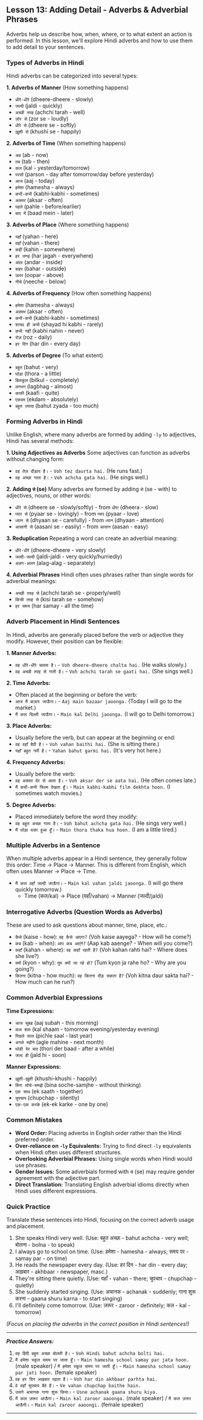 ## Lesson 13: Adding Detail - Adverbs & Adverbial Phrases

Adverbs help us describe how, when, where, or to what extent an action is performed. In this lesson, we'll explore Hindi adverbs and how to use them to add detail to your sentences.

### Types of Adverbs in Hindi

Hindi adverbs can be categorized into several types:

**1. Adverbs of Manner** (How something happens)
* `धीरे-धीरे` (dheere-dheere - slowly)
* `जल्दी` (jaldi - quickly)
* `अच्छी तरह` (achchi tarah - well)
* `ज़ोर से` (zor se - loudly)
* `धीरे से` (dheere se - softly)
* `ख़ुशी से` (khushi se - happily)

**2. Adverbs of Time** (When something happens)
* `अब` (ab - now)
* `तब` (tab - then)
* `कल` (kal - yesterday/tomorrow)
* `परसों` (parson - day after tomorrow/day before yesterday)
* `आज` (aaj - today)
* `हमेशा` (hamesha - always)
* `कभी-कभी` (kabhi-kabhi - sometimes)
* `अक्सर` (aksar - often)
* `पहले` (pahle - before/earlier)
* `बाद में` (baad mein - later)

**3. Adverbs of Place** (Where something happens)
* `यहाँ` (yahan - here)
* `वहाँ` (vahan - there)
* `कहीं` (kahin - somewhere)
* `हर जगह` (har jagah - everywhere)
* `अंदर` (andar - inside)
* `बाहर` (bahar - outside)
* `ऊपर` (oopar - above)
* `नीचे` (neeche - below)

**4. Adverbs of Frequency** (How often something happens)
* `हमेशा` (hamesha - always)
* `अक्सर` (aksar - often)
* `कभी-कभी` (kabhi-kabhi - sometimes)
* `शायद ही कभी` (shayad hi kabhi - rarely)
* `कभी नहीं` (kabhi nahin - never)
* `रोज़` (roz - daily)
* `हर दिन` (har din - every day)

**5. Adverbs of Degree** (To what extent)
* `बहुत` (bahut - very)
* `थोड़ा` (thora - a little)
* `बिलकुल` (bilkul - completely)
* `लगभग` (lagbhag - almost)
* `काफ़ी` (kaafi - quite)
* `एकदम` (ekdam - absolutely)
* `बहुत ज़्यादा` (bahut zyada - too much)

### Forming Adverbs in Hindi

Unlike English, where many adverbs are formed by adding `-ly` to adjectives, Hindi has several methods:

**1. Using Adjectives as Adverbs**
Some adjectives can function as adverbs without changing form:
* `वह तेज़ दौड़ता है।` - `Voh tez daurta hai.` (He runs fast.)
* `वह अच्छा गाता है।` - `Voh achcha gata hai.` (He sings well.)

**2. Adding `से` (se)**
Many adverbs are formed by adding `से` (se - with) to adjectives, nouns, or other words:
* `धीरे से` (dheere se - slowly/softly) - from `धीरा` (dheera - slow)
* `प्यार से` (pyaar se - lovingly) - from `प्यार` (pyaar - love)
* `ध्यान से` (dhyaan se - carefully) - from `ध्यान` (dhyaan - attention)
* `आसानी से` (aasani se - easily) - from `आसान` (aasan - easy)

**3. Reduplication**
Repeating a word can create an adverbial meaning:
* `धीरे-धीरे` (dheere-dheere - very slowly)
* `जल्दी-जल्दी` (jaldi-jaldi - very quickly/hurriedly)
* `अलग-अलग` (alag-alag - separately)

**4. Adverbial Phrases**
Hindi often uses phrases rather than single words for adverbial meanings:
* `अच्छी तरह से` (achchi tarah se - properly/well)
* `किसी तरह से` (kisi tarah se - somehow)
* `हर समय` (har samay - all the time)

### Adverb Placement in Hindi Sentences

In Hindi, adverbs are generally placed before the verb or adjective they modify. However, their position can be flexible:

**1. Manner Adverbs:**
* `वह धीरे-धीरे चलता है।` - `Voh dheere-dheere chalta hai.` (He walks slowly.)
* `वह अच्छी तरह से गाती है।` - `Voh achchi tarah se gaati hai.` (She sings well.)

**2. Time Adverbs:**
* Often placed at the beginning or before the verb:
* `आज मैं बाज़ार जाऊँगा।` - `Aaj main bazaar jaoonga.` (Today I will go to the market.)
* `मैं कल दिल्ली जाऊँगा।` - `Main kal Delhi jaoonga.` (I will go to Delhi tomorrow.)

**3. Place Adverbs:**
* Usually before the verb, but can appear at the beginning or end:
* `वह वहाँ बैठी है।` - `Voh vahan baithi hai.` (She is sitting there.)
* `यहाँ बहुत गर्मी है।` - `Yahan bahut garmi hai.` (It's very hot here.)

**4. Frequency Adverbs:**
* Usually before the verb:
* `वह अक्सर देर से आता है।` - `Voh aksar der se aata hai.` (He often comes late.)
* `मैं कभी-कभी फिल्म देखता हूँ।` - `Main kabhi-kabhi film dekhta hoon.` (I sometimes watch movies.)

**5. Degree Adverbs:**
* Placed immediately before the word they modify:
* `वह बहुत अच्छा गाता है।` - `Voh bahut achcha gata hai.` (He sings very well.)
* `मैं थोड़ा थका हुआ हूँ।` - `Main thora thaka hua hoon.` (I am a little tired.)

### Multiple Adverbs in a Sentence

When multiple adverbs appear in a Hindi sentence, they generally follow this order: Time → Place → Manner. This is different from English, which often uses Manner → Place → Time.

* `मैं कल वहाँ जल्दी जाऊँगा।` - `Main kal vahan jaldi jaoonga.` (I will go there quickly tomorrow.)
  * Time (कल/kal) → Place (वहाँ/vahan) → Manner (जल्दी/jaldi)

### Interrogative Adverbs (Question Words as Adverbs)

These are used to ask questions about manner, time, place, etc.:

* `कैसे` (kaise - how): `वह कैसे आएगा?` (Voh kaise aayega? - How will he come?)
* `कब` (kab - when): `आप कब आएंगे?` (Aap kab aaenge? - When will you come?)
* `कहाँ` (kahan - where): `वह कहाँ रहती है?` (Voh kahan rahti hai? - Where does she live?)
* `क्यों` (kyon - why): `तुम क्यों जा रहे हो?` (Tum kyon ja rahe ho? - Why are you going?)
* `कितना` (kitna - how much): `वह कितना दौड़ सकता है?` (Voh kitna daur sakta hai? - How much can he run?)

### Common Adverbial Expressions

**Time Expressions:**
* `आज सुबह` (aaj subah - this morning)
* `कल शाम` (kal shaam - tomorrow evening/yesterday evening)
* `पिछले साल` (pichle saal - last year)
* `अगले महीने` (agle mahine - next month)
* `थोड़ी देर बाद` (thori der baad - after a while)
* `जल्द ही` (jald hi - soon)

**Manner Expressions:**
* `ख़ुशी-ख़ुशी` (khushi-khushi - happily)
* `बिना सोचे-समझे` (bina soche-samjhe - without thinking)
* `एक साथ` (ek saath - together)
* `चुपचाप` (chupchap - silently)
* `एक-एक करके` (ek-ek karke - one by one)

### Common Mistakes

* **Word Order:** Placing adverbs in English order rather than the Hindi preferred order.
* **Over-reliance on `-ly` Equivalents:** Trying to find direct `-ly` equivalents when Hindi often uses different structures.
* **Overlooking Adverbial Phrases:** Using single words when Hindi would use phrases.
* **Gender Issues:** Some adverbials formed with `से` (se) may require gender agreement with the adjective part.
* **Direct Translation:** Translating English adverbial idioms directly when Hindi uses different expressions.

### Quick Practice

Translate these sentences into Hindi, focusing on the correct adverb usage and placement.

1. She speaks Hindi very well. (Use: बहुत अच्छा - bahut achcha - very well; बोलना - bolna - to speak)
2. I always go to school on time. (Use: हमेशा - hamesha - always; समय पर - samay par - on time)
3. He reads the newspaper every day. (Use: हर दिन - har din - every day; अख़बार - akhbaar - newspaper, masc.)
4. They're sitting there quietly. (Use: वहाँ - vahan - there; चुपचाप - chupchap - quietly)
5. She suddenly started singing. (Use: अचानक - achanak - suddenly; गाना शुरू करना - gaana shuru karna - to start singing)
6. I'll definitely come tomorrow. (Use: ज़रूर - zaroor - definitely; कल - kal - tomorrow)

*(Focus on placing the adverbs in the correct position in Hindi sentences!)*

---
***Practice Answers:***

1. `वह हिंदी बहुत अच्छा बोलती है।` - `Voh Hindi bahut achcha bolti hai.`
2. `मैं हमेशा स्कूल समय पर जाता हूँ।` - `Main hamesha school samay par jata hoon.` (male speaker) / `मैं हमेशा स्कूल समय पर जाती हूँ।` - `Main hamesha school samay par jati hoon.` (female speaker)
3. `वह हर दिन अख़बार पढ़ता है।` - `Voh har din akhbaar parhta hai.`
4. `वे वहाँ चुपचाप बैठे हैं।` - `Ve vahan chupchap baithe hain.`
5. `उसने अचानक गाना शुरू किया।` - `Usne achanak gaana shuru kiya.`
6. `मैं कल ज़रूर आऊँगा।` - `Main kal zaroor aaoonga.` (male speaker) / `मैं कल ज़रूर आऊँगी।` - `Main kal zaroor aaoongi.` (female speaker)

---
